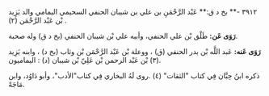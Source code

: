 ٣٩١٢ -** بخ د ق:** عَبْد الرَّحْمَنِ بن علي بن شيبان الحنفي السحيمي اليمامي والد يَزِيد بْن عَبْد الرَّحْمَن (٢) .

**رَوَى عَن:** طَلْق بْن علي الحنفي، وأبيه علي بْن شيبان الحنفي (بخ د ق) وله صحبة.

**رَوَى عَنه:** عَبد اللَّه بْن بدر الحنفي (ق) ، ووعلة بْن عَبْد الرَّحْمَن بْن وثاب (بخ د) ، وابنه يَزِيد (٣) بْن عَبْد الرحمن بْن عَلِيّ بْن شيبان (د) : اليماميون.

ذكره ابنُ حِبَّان فِي كتاب "الثقات" (٤) .روى لَهُ البخاري فِي كتاب"الأدب"، وأبو دَاوُد، وابن مَاجَهْ.